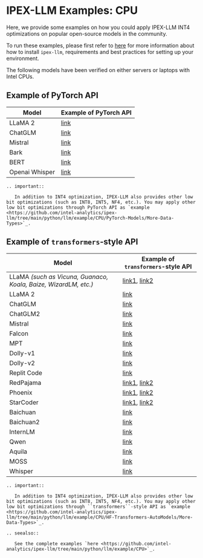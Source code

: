 # IPEX-LLM Examples: CPU

Here, we provide some examples on how you could apply IPEX-LLM INT4 optimizations on popular open-source models in the community.

To run these examples, please first refer to [here](./install_cpu.html) for more information about how to install ``ipex-llm``, requirements and best practices for setting up your environment.

The following models have been verified on either servers or laptops with Intel CPUs.

## Example of PyTorch API

| Model      | Example of PyTorch API                                |
|------------|-------------------------------------------------------|
| LLaMA 2    | [link](https://github.com/intel-analytics/ipex-llm/tree/main/python/llm/example/CPU/PyTorch-Models/Model/llama2)  |
| ChatGLM    | [link](https://github.com/intel-analytics/ipex-llm/tree/main/python/llm/example/CPU/PyTorch-Models/Model/chatglm) |
| Mistral    | [link](https://github.com/intel-analytics/ipex-llm/tree/main/python/llm/example/CPU/PyTorch-Models/Model/mistral) |
| Bark       | [link](https://github.com/intel-analytics/ipex-llm/tree/main/python/llm/example/CPU/PyTorch-Models/Model/bark)    |
| BERT       | [link](https://github.com/intel-analytics/ipex-llm/tree/main/python/llm/example/CPU/PyTorch-Models/Model/bert)    |
| Openai Whisper    | [link](https://github.com/intel-analytics/ipex-llm/tree/main/python/llm/example/CPU/PyTorch-Models/Model/openai-whisper) |

```eval_rst
.. important::

   In addition to INT4 optimization, IPEX-LLM also provides other low bit optimizations (such as INT8, INT5, NF4, etc.). You may apply other low bit optimizations through PyTorch API as `example <https://github.com/intel-analytics/ipex-llm/tree/main/python/llm/example/CPU/PyTorch-Models/More-Data-Types>`_.
```


## Example of `transformers`-style API

| Model      | Example of `transformers`-style API                   |
|------------|-------------------------------------------------------|
| LLaMA *(such as Vicuna, Guanaco, Koala, Baize, WizardLM, etc.)* | [link1](https://github.com/intel-analytics/ipex-llm/tree/main/python/llm/example/CPU/Native-Models), [link2](https://github.com/intel-analytics/ipex-llm/tree/main/python/llm/example/CPU/HF-Transformers-AutoModels/Model/vicuna) |
| LLaMA 2    | [link](https://github.com/intel-analytics/ipex-llm/tree/main/python/llm/example/CPU/PyTorch-Models/Model/llama2) | [link1](https://github.com/intel-analytics/ipex-llm/tree/main/python/llm/example/CPU/Native-Models), [link2](https://github.com/intel-analytics/ipex-llm/tree/main/python/llm/example/CPU/HF-Transformers-AutoModels/Model/llama2) |
| ChatGLM    | [link](https://github.com/intel-analytics/ipex-llm/tree/main/python/llm/example/CPU/PyTorch-Models/Model/chatglm) | [link](https://github.com/intel-analytics/ipex-llm/tree/main/python/llm/example/CPU/HF-Transformers-AutoModels/Model/chatglm)   |
| ChatGLM2   | [link](https://github.com/intel-analytics/ipex-llm/tree/main/python/llm/example/CPU/HF-Transformers-AutoModels/Model/chatglm2)  |
| Mistral    | [link](https://github.com/intel-analytics/ipex-llm/tree/main/python/llm/example/CPU/HF-Transformers-AutoModels/Model/mistral)   |
| Falcon     | [link](https://github.com/intel-analytics/ipex-llm/tree/main/python/llm/example/CPU/HF-Transformers-AutoModels/Model/falcon)    |
| MPT        | [link](https://github.com/intel-analytics/ipex-llm/tree/main/python/llm/example/CPU/HF-Transformers-AutoModels/Model/mpt)       |
| Dolly-v1   | [link](https://github.com/intel-analytics/ipex-llm/tree/main/python/llm/example/CPU/HF-Transformers-AutoModels/Model/dolly_v1)  |
| Dolly-v2   | [link](https://github.com/intel-analytics/ipex-llm/tree/main/python/llm/example/CPU/HF-Transformers-AutoModels/Model/dolly_v2)  |
| Replit Code| [link](https://github.com/intel-analytics/ipex-llm/tree/main/python/llm/example/CPU/HF-Transformers-AutoModels/Model/replit)    |
| RedPajama  | [link1](https://github.com/intel-analytics/ipex-llm/tree/main/python/llm/example/CPU/Native-Models), [link2](https://github.com/intel-analytics/ipex-llm/tree/main/python/llm/example/CPU/HF-Transformers-AutoModels/Model/redpajama) |
| Phoenix    | [link1](https://github.com/intel-analytics/ipex-llm/tree/main/python/llm/example/CPU/Native-Models), [link2](https://github.com/intel-analytics/ipex-llm/tree/main/python/llm/example/CPU/HF-Transformers-AutoModels/Model/phoenix)   |
| StarCoder  | [link1](https://github.com/intel-analytics/ipex-llm/tree/main/python/llm/example/CPU/Native-Models), [link2](https://github.com/intel-analytics/ipex-llm/tree/main/python/llm/example/CPU/HF-Transformers-AutoModels/Model/starcoder) |
| Baichuan   | [link](https://github.com/intel-analytics/ipex-llm/tree/main/python/llm/example/CPU/HF-Transformers-AutoModels/Model/baichuan)  |
| Baichuan2  | [link](https://github.com/intel-analytics/ipex-llm/tree/main/python/llm/example/CPU/HF-Transformers-AutoModels/Model/baichuan2) |
| InternLM   | [link](https://github.com/intel-analytics/ipex-llm/tree/main/python/llm/example/CPU/HF-Transformers-AutoModels/Model/internlm)  |
| Qwen       | [link](https://github.com/intel-analytics/ipex-llm/tree/main/python/llm/example/CPU/HF-Transformers-AutoModels/Model/qwen)      |
| Aquila     | [link](https://github.com/intel-analytics/ipex-llm/tree/main/python/llm/example/CPU/HF-Transformers-AutoModels/Model/aquila)    |
| MOSS       | [link](https://github.com/intel-analytics/ipex-llm/tree/main/python/llm/example/CPU/HF-Transformers-AutoModels/Model/moss)      |
| Whisper    | [link](https://github.com/intel-analytics/ipex-llm/tree/main/python/llm/example/CPU/HF-Transformers-AutoModels/Model/whisper)   |

```eval_rst
.. important::

   In addition to INT4 optimization, IPEX-LLM also provides other low bit optimizations (such as INT8, INT5, NF4, etc.). You may apply other low bit optimizations through ``transformers``-style API as `example <https://github.com/intel-analytics/ipex-llm/tree/main/python/llm/example/CPU/HF-Transformers-AutoModels/More-Data-Types>`_.
```


```eval_rst
.. seealso::

   See the complete examples `here <https://github.com/intel-analytics/ipex-llm/tree/main/python/llm/example/CPU>`_.
```

